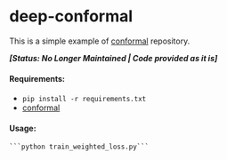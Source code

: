 # deep-conformal
This is a simple example of [conformal](https://github.com/koulanurag/conformal) repository.

**_[Status: No Longer Maintained | Code provided as it is]_**

#### Requirements: 
- ```pip install -r requirements.txt```
- [conformal](https://github.com/koulanurag/conformal)    

#### Usage:
    ```python train_weighted_loss.py```
